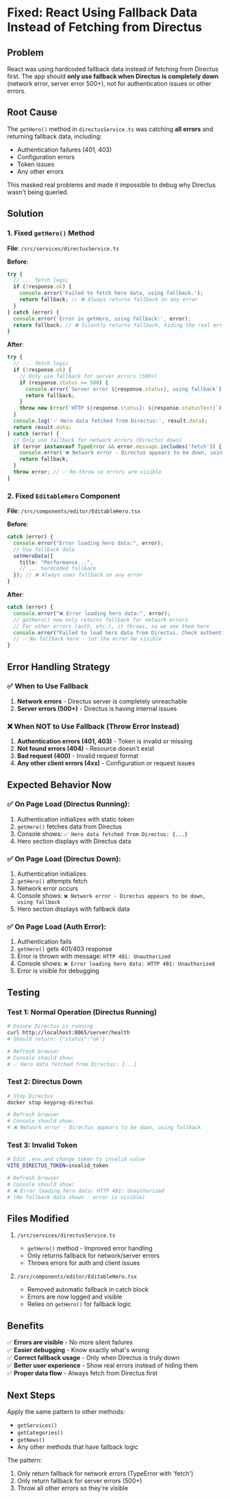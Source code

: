 # Fixed: React Using Fallback Data Instead of Fetching from Directus

## Problem
React was using hardcoded fallback data instead of fetching from Directus first. The app should **only use fallback when Directus is completely down** (network error, server error 500+), not for authentication issues or other errors.

## Root Cause
The `getHero()` method in `directusService.ts` was catching **all errors** and returning fallback data, including:
- Authentication failures (401, 403)
- Configuration errors
- Token issues
- Any other errors

This masked real problems and made it impossible to debug why Directus wasn't being queried.

## Solution

### 1. Fixed `getHero()` Method
**File**: `/src/services/directusService.ts`

**Before**:
```typescript
try {
  // ... fetch logic
  if (!response.ok) {
    console.error('Failed to fetch hero data, using fallback.');
    return fallback; // ❌ Always returns fallback on any error
  }
} catch (error) {
  console.error('Error in getHero, using fallback:', error);
  return fallback; // ❌ Silently returns fallback, hiding the real error
}
```

**After**:
```typescript
try {
  // ... fetch logic
  if (!response.ok) {
    // Only use fallback for server errors (500+)
    if (response.status >= 500) {
      console.error(`Server error ${response.status}, using fallback`);
      return fallback;
    }
    throw new Error(`HTTP ${response.status}: ${response.statusText}`); // ✅ Throw auth errors
  }
  console.log('✅ Hero data fetched from Directus:', result.data);
  return result.data;
} catch (error) {
  // Only use fallback for network errors (Directus down)
  if (error instanceof TypeError && error.message.includes('fetch')) {
    console.error('❌ Network error - Directus appears to be down, using fallback:', error);
    return fallback;
  }
  throw error; // ✅ Re-throw so errors are visible
}
```

### 2. Fixed `EditableHero` Component
**File**: `/src/components/editor/EditableHero.tsx`

**Before**:
```typescript
catch (error) {
  console.error("Error loading hero data:", error);
  // Use fallback data
  setHeroData({
    title: "Performance...",
    // ... hardcoded fallback
  }); // ❌ Always uses fallback on any error
}
```

**After**:
```typescript
catch (error) {
  console.error("❌ Error loading hero data:", error);
  // getHero() now only returns fallback for network errors
  // For other errors (auth, etc.), it throws, so we see them here
  console.error("Failed to load hero data from Directus. Check authentication and network.");
  // ✅ No fallback here - let the error be visible
}
```

## Error Handling Strategy

### ✅ When to Use Fallback
1. **Network errors** - Directus server is completely unreachable
2. **Server errors (500+)** - Directus is having internal issues

### ❌ When NOT to Use Fallback (Throw Error Instead)
1. **Authentication errors (401, 403)** - Token is invalid or missing
2. **Not found errors (404)** - Resource doesn't exist
3. **Bad request (400)** - Invalid request format
4. **Any other client errors (4xx)** - Configuration or request issues

## Expected Behavior Now

### ✅ On Page Load (Directus Running):
1. Authentication initializes with static token
2. `getHero()` fetches data from Directus
3. Console shows: `✅ Hero data fetched from Directus: {...}`
4. Hero section displays with Directus data

### ✅ On Page Load (Directus Down):
1. Authentication initializes
2. `getHero()` attempts fetch
3. Network error occurs
4. Console shows: `❌ Network error - Directus appears to be down, using fallback`
5. Hero section displays with fallback data

### ✅ On Page Load (Auth Error):
1. Authentication fails
2. `getHero()` gets 401/403 response
3. Error is thrown with message: `HTTP 401: Unauthorized`
4. Console shows: `❌ Error loading hero data: HTTP 401: Unauthorized`
5. Error is visible for debugging

## Testing

### Test 1: Normal Operation (Directus Running)
```bash
# Ensure Directus is running
curl http://localhost:8065/server/health
# Should return: {"status":"ok"}

# Refresh browser
# Console should show:
# ✅ Hero data fetched from Directus: {...}
```

### Test 2: Directus Down
```bash
# Stop Directus
docker stop keyprog-directus

# Refresh browser
# Console should show:
# ❌ Network error - Directus appears to be down, using fallback
```

### Test 3: Invalid Token
```bash
# Edit .env and change token to invalid value
VITE_DIRECTUS_TOKEN=invalid_token

# Refresh browser
# Console should show:
# ❌ Error loading hero data: HTTP 401: Unauthorized
# (No fallback data shown - error is visible)
```

## Files Modified

1. `/src/services/directusService.ts`
   - `getHero()` method - Improved error handling
   - Only returns fallback for network/server errors
   - Throws errors for auth and client issues

2. `/src/components/editor/EditableHero.tsx`
   - Removed automatic fallback in catch block
   - Errors are now logged and visible
   - Relies on `getHero()` for fallback logic

## Benefits

✅ **Errors are visible** - No more silent failures  
✅ **Easier debugging** - Know exactly what's wrong  
✅ **Correct fallback usage** - Only when Directus is truly down  
✅ **Better user experience** - Show real errors instead of hiding them  
✅ **Proper data flow** - Always fetch from Directus first  

## Next Steps

Apply the same pattern to other methods:
- `getServices()`
- `getCategories()`
- `getNews()`
- Any other methods that have fallback logic

The pattern:
1. Only return fallback for network errors (TypeError with 'fetch')
2. Only return fallback for server errors (500+)
3. Throw all other errors so they're visible

